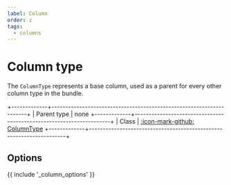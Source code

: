 ```yaml
---
label: Column
order: z
tags:
  - columns
---
```


# Column type

The `ColumnType` represents a base column, used as a parent for every other column type in the bundle.

+-------------+---------------------------------------------------------------------+
| Parent type | none
+-------------+---------------------------------------------------------------------+
| Class       | [:icon-mark-github: ColumnType](https://github.com/Kreyu/data-table-bundle/blob/main/src/Column/Type/ColumnType.php)
+-------------+---------------------------------------------------------------------+

## Options

{{ include '_column_options' }}
